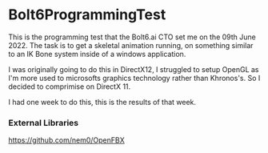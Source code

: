 # Bolt6ProgrammingTest
This is the programming test that the Bolt6.ai CTO set me on the 09th June 2022. 
The task is to get a skeletal animation running, on something similar to an IK Bone system inside of a windows application.

I was originally going to do this in DirectX12, I struggled to setup OpenGL as I'm more used to microsofts graphics technology
rather than Khronos's. So I decided to comprimise on DirectX 11.

I had one week to do this, this is the results of that week.

### External Libraries
https://github.com/nem0/OpenFBX
